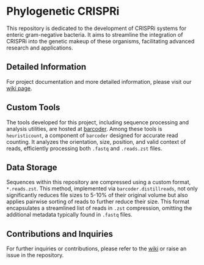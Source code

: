 # Phylogenetic CRISPRi

This repository is dedicated to the development of CRISPRi systems for enteric gram-negative bacteria. It aims to streamline the integration of CRISPRi into the genetic makeup of these organisms, facilitating advanced research and applications.

## Detailed Information
For project documentation and more detailed information, please visit our [wiki page](https://github.com/ryandward/phylogenetic_CRISPRi/wiki).

## Custom Tools
The tools developed for this project, including sequence processing and analysis utilities, are hosted at [barcoder](https://github.com/ryandward/barcoder). Among these tools is `heuristicount`, a component of `barcoder` designed for accurate read counting. It analyzes the orientation, size, position, and valid context of reads, efficiently processing both `.fastq` and `.reads.zst` files.

## Data Storage
Sequences within this repository are compressed using a custom format, `*.reads.zst`. This method, implemented via `barcoder.distillreads`, not only significantly reduces file sizes to 5-10% of their original volume but also applies pairwise sorting of reads to further reduce their size. This format encapsulates a streamlined list of reads in `.zst` compression, omitting the additional metadata typically found in `.fastq` files.

## Contributions and Inquiries
For further inquiries or contributions, please refer to the [wiki](https://github.com/ryandward/phylogenetic_CRISPRi/wiki) or raise an issue in the repository.
